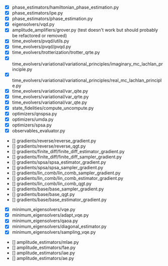 - [x] phase_estimators/hamiltonian_phase_estimation.py
- [x] phase_estimators/ipe.py
- [x] phase_estimators/phase_estimation.py
- [x] eigensolvers/vqd.py
- [x] amplitude_amplifiers/grover.py (test doesn't work but should probably be refactored or removed)
- [x] time_evolvers/pvqd/utils.py
- [x] time_evolvers/pvqd/pvqd.py
- [x] time_evolvers/trotterization/trotter_qrte.py
- [x] time_evolvers/variational/variational_principles/imaginary_mc_lachlan_principle.py
- [x] time_evolvers/variational/variational_principles/real_mc_lachlan_principle.py
- [x] time_evolvers/variational/var_qite.py
- [x] time_evolvers/variational/var_qrte.py
- [x] time_evolvers/variational/var_qte.py
- [x] state_fidelities/compute_uncompute.py
- [x] optimizers/qnspsa.py
- [x] optimizers/umda.py
- [x] optimizers/spsa.py
- [x] observables_evaluator.py
- [] gradients/reverse/reverse_gradient.py
- [] gradients/reverse/reverse_qgt.py
- [] gradients/finite_diff/finite_diff_estimator_gradient.py
- [] gradients/finite_diff/finite_diff_sampler_gradient.py
- [] gradients/spsa/spsa_estimator_gradient.py
- [] gradients/spsa/spsa_sampler_gradient.py
- [] gradients/lin_comb/lin_comb_sampler_gradient.py
- [] gradients/lin_comb/lin_comb_estimator_gradient.py
- [] gradients/lin_comb/lin_comb_qgt.py
- [] gradients/base/base_sampler_gradient.py
- [] gradients/base/base_qgt.py
- [] gradients/base/base_estimator_gradient.py
- [x] minimum_eigensolvers/vqe.py
- [x] minimum_eigensolvers/adapt_vqe.py
- [x] minimum_eigensolvers/qaoa.py
- [x] minimum_eigensolvers/diagonal_estimator.py
- [x] minimum_eigensolvers/sampling_vqe.py
- [] amplitude_estimators/mlae.py
- [] amplitude_estimators/fae.py
- [] amplitude_estimators/iae.py
- [] amplitude_estimators/ae.py
